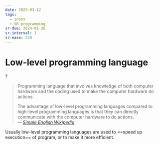 ```yaml
---
date: 2023-03-12
tags:
  - inbox
  - SR_programming
sr-due: 2024-01-26
sr-interval: 1
sr-ease: 229
---
```


# Low-level programming language
?
> Programming language that involves knowledge of both computer hardware and the
> coding used to make the computer hardware do actions.
>
> The advantage of low-level programming languages compared to high-level
> programming languages is that they can directly communicate with the computer
> hardware to do actions.\
> — <cite>[Simple English Wikipedia](https://simple.wikipedia.org/wiki/Low-level_programming_language)</cite>

Usually low-level programming languages are used to ==speed up execution== of
program, or to make it more efficient.
